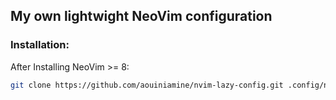 ## My own lightwight NeoVim configuration

### Installation:
After Installing NeoVim >= 8:
```bash
git clone https://github.com/aouiniamine/nvim-lazy-config.git .config/nvim
```

